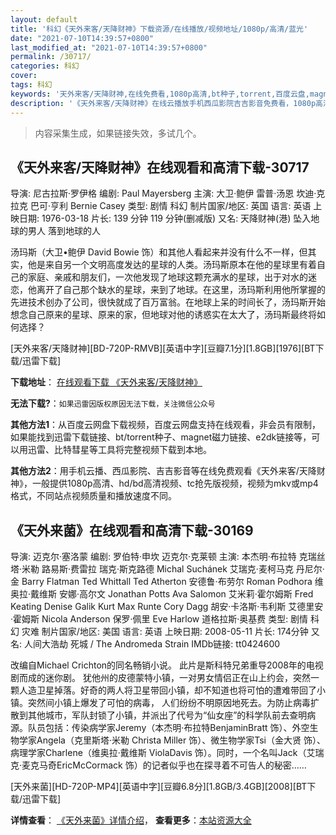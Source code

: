 ```yaml
---
layout: default
title: '科幻《天外来客/天降财神》下载资源/在线播放/视频地址/1080p/高清/蓝光'
date: "2021-07-10T14:39:57+0800"
last_modified_at: "2021-07-10T14:39:57+0800"
permalink: /30717/
categories: 科幻
cover:
tags: 科幻
keywords: '天外来客/天降财神,在线免费看,1080p高清,bt种子,torrent,百度云盘,magnet,磁力链,迅雷下载资源'
description: '《天外来客/天降财神》在线云播放手机西瓜影院吉吉影音免费看，1080p高清bd/hd未删减完整版和tc抢先枪版，mkv/mp4格式，附带bt/torrent种子、magnet/磁力链、百度云盘、网盘资源迅雷下载链接'
---
```


>内容采集生成，如果链接失效，多试几个。


## 《天外来客/天降财神》在线观看和高清下载-30717

导演: 尼古拉斯·罗伊格 编剧: Paul Mayersberg 主演: 大卫·鲍伊 雷普·汤恩 坎迪·克拉克 巴可·亨利 Bernie Casey 类型: 剧情 科幻 制片国家/地区: 英国 语言: 英语 上映日期: 1976-03-18 片长: 139 分钟 119 分钟(删减版) 又名: 天降财神(港) 坠入地球的男人 落到地球的人

汤玛斯（大卫•鲍伊 David Bowie 饰）和其他人看起来并没有什么不一样，但其实，他是来自另一个文明高度发达的星球的人类。汤玛斯原本在他的星球里有着自己的家庭、亲戚和朋友们，一次他发现了地球这颗充满水的星球，出于对水的迷恋，他离开了自己那个缺水的星球，来到了地球。在这里，汤玛斯利用他所掌握的先进技术创办了公司，很快就成了百万富翁。在地球上呆的时间长了，汤玛斯开始想念自己原来的星球、原来的家，但地球对他的诱惑实在太大了，汤玛斯最终将如何选择？


[天外来客/天降财神][BD-720P-RMVB][英语中字][豆瓣7.1分][1.8GB][1976][BT下载/迅雷下载]

**下载地址**： [在线观看下载 《天外来客/天降财神》](https://www.btdx8.com/torrent/the_man_who_fell_to_earth_1976.html) 


**无法下载?**：`如果迅雷因版权原因无法下载，关注微信公众号 `

**其他方法1**：从百度云网盘下载视频，百度云网盘支持在线观看，非会员有限制，如果能找到迅雷下载链接、bt/torrent种子、magnet磁力链接、e2dk链接等，可以用迅雷、比特彗星等工具将完整视频下载到本地。

**其他方法2**：用手机云播、西瓜影院、吉吉影音等在线免费观看《天外来客/天降财神》，一般提供1080p高清、hd/bd高清视频、tc抢先版视频，视频为mkv或mp4格式，不同站点视频质量和播放速度不同。


## 《天外来菌》在线观看和高清下载-30169

导演: 迈克尔·塞洛蒙 编剧: 罗伯特·申坎 迈克尔·克莱顿 主演: 本杰明·布拉特 克瑞丝塔·米勒 路易斯·费雷拉 瑞克·斯克路德 Michal Suchánek 艾瑞克·麦柯马克 丹尼尔·金 Barry Flatman Ted Whittall Ted Atherton 安德鲁·布劳尔 Roman Podhora 维奥拉·戴维斯 安娜·高尔文 Jonathan Potts Ava Salomon 艾米莉·霍尔姆斯 Fred Keating Denise Galik Kurt Max Runte Cory Dagg 胡安·卡洛斯·韦利斯 艾德里安·霍姆斯 Nicola Anderson 保罗·佩里 Eve Harlow 道格拉斯·奥基费 类型: 剧情 科幻 灾难 制片国家/地区: 美国 语言: 英语 上映日期: 2008-05-11 片长: 174分钟 又名: 人间大浩劫 死城 / The Andromeda Strain IMDb链接: tt0424600

改编自Michael Crichton的同名畅销小说。 此片是斯科特兄弟重导2008年的电视剧而成的迷你剧。 犹他州的皮德蒙特小镇，一对男女情侣正在山上约会，突然一颗人造卫星掉落。好奇的两人将卫星带回小镇，却不知道也将可怕的遭难带回了小镇。突然间小镇上爆发了可怕的病毒， 人们纷纷不明原因地死去。为防止病毒扩散到其他城市，军队封锁了小镇，并派出了代号为“仙女座”的科学队前去查明病源。队员包括：传染病学家Jeremy（本杰明·布拉特BenjaminBratt 饰）、外空生物学家Angela（克里斯塔·米勒 Christa Miller 饰）、微生物学家Tsi（金大贤 饰）、病理学家Charlene（维奥拉·戴维斯 ViolaDavis 饰）。同时，一个名叫Jack（艾瑞克·麦克马奇EricMcCormack 饰）的记者似乎也在探寻着不可告人的秘密……


[天外来菌][HD-720P-MP4][英语中字][豆瓣6.8分][1.8GB/3.4GB][2008][BT下载/迅雷下载]

**详情查看**： [《天外来菌》详情介绍](/movie/30169/)， **查看更多**：[本站资源大全](/movie/t/all/)


